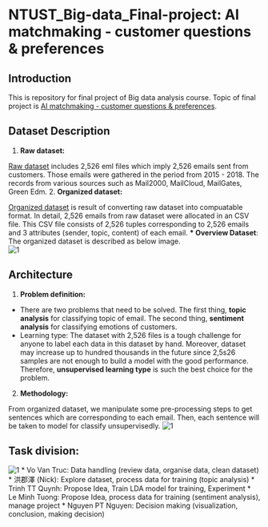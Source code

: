 # NTUST_Big-data_Final-project: AI matchmaking - customer questions & preferences

## Introduction

This is repository for final project of Big data analysis course. Topic of final project is [AI matchmaking - customer questions & preferences](https://github.com/wallrue/NTUST_Big-data_Final-project/materials/第3組_AI_人工智慧_報告_v2_20220512_V2.pdf).
## Dataset Description
1. <strong>Raw dataset:</strong>

  [Raw dataset](https://github.com/wallrue/NTUST_Big-data_Final-project/dataset/raw_dataset/project_textmining_rawdata_20220518) includes 2,526 eml files which imply 2,526 emails sent from customers. Those emails were gathered in the period from 2015 - 2018. The records from various sources such as Mail2000, MailCloud, MailGates, Green Edm.
2. <strong>Organized dataset:</strong>

  [Organized dataset](https://github.com/wallrue/NTUST_Big-data_Final-project/dataset/orgaized_dataset/) is result of converting raw dataset into compuatable format. In detail, 2,526 emails from raw dataset were allocated in an CSV file. This CSV file consists of 2,526 tuples corresponding to 2,526 emails and 3 attributes (sender, topic, content) of each email.
  <strong>* Overview Dataset</strong>: The organized dataset is described as below image.  
  <img src="https://github.com/wallrue/NTUST_Big-data_Final-project/dataset/orgaized_dataset/dataset_img.png" alt="1" width = auto height = auto>

## Architecture
1. <strong>Problem definition:</strong>
 
  * There are two problems that need to be solved. The first thing, **topic analysis** for classifying topic of email. The second thing, **sentiment analysis** for classifying emotions of customers.  
  * Learning type: The dataset with 2,526 files is a tough challenge for anyone to label each data in this dataset by hand. Moreover, dataset may increase up to hundred thousands in the future since 2,5s26 samples are not enough to build a model with the good performance. Therefore, **unsupervised learning type** is such the best choice for the problem.
2. <strong>Methodology:</strong> 
  
  From organized dataset, we manipulate some pre-processing steps to get sentences which are corresponding to each email. Then, each sentence will be taken to model for classify unsupervisedly. 
  <img src="https://github.com/wallrue/NTUST_Big-data_Final-project/materials/architecture.png" alt="1" width = auto height = auto>
  
## Task division:
  
  <img src="https://github.com/wallrue/NTUST_Big-data_Final-project/materials/workload.png" alt="1" width = auto height = auto>
  * Vo Van Truc: Data handling (review data, organise data, clean dataset)
  * 洪郡澤 (Nick): Explore dataset, process data for training (topic analysis)
  * Trinh TT Quynh: Propose Idea, Train LDA model for training, Experiment
  * Le Minh Tuong: Propose Idea, process data for training (sentiment analysis), manage project
  * Nguyen PT Nguyen: Decision making (visualization, conclusion, making decision)
  




